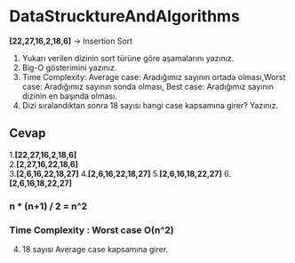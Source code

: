 # DataStrucktureAndAlgorithms
**[22,27,16,2,18,6]**  -> Insertion Sort

1.  Yukarı verilen dizinin sort türüne göre aşamalarını yazınız.
2.  Big-O gösterimini yazınız.
3.  Time Complexity: Average case: Aradığımız sayının ortada olması,Worst case: Aradığımız sayının sonda olması, Best case: Aradığımız sayının dizinin en başında olması.
4.  Dizi sıralandıktan sonra 18 sayısı hangi case kapsamına girer? Yazınız.

## Cevap
1.**[22,27,16,2,18,6]**  
2.**[2,27,16,22,18,6]**  
3.**[2,6,16,22,18,27]** 
4.**[2,6,16,22,18,27]**
5.**[2,6,16,18,22,27]** 
6.**[2,6,16,18,22,27]**
### n * (n+1) / 2 = n^2
### Time Complexity : Worst case O(n^2)
4. 18 sayısı Average case kapsamına girer.

